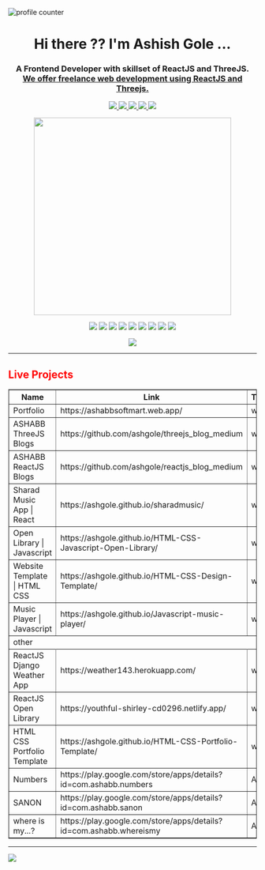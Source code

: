   ![profile counter](https://komarev.com/ghpvc/?username=ashgole)

 <h1 align='center'>
  Hi there ?? I'm Ashish Gole ...
</h1>

<h3 align='center'>
  A Frontend Developer with skillset of ReactJS and ThreeJS. <br/>
<a href="https://ashabb.netlify.app/">  We offer freelance web development using ReactJS and Threejs.</a>
</h3>

<p align='center'>
      <a href="https://ashabb.netlify.app/">
    <img src="https://img.shields.io/badge/Portfolio-CC0000?style=for-the-badge&logoColor=white" />
  </a>
  <a href="https://www.linkedin.com/in/ashabb/">
    <img src="https://img.shields.io/badge/linkedin-%230077B5.svg?&style=for-the-badge&logo=linkedin&logoColor=white" />
  </a>

  <a href="https://www.instagram.com/threejsblog/">
    <img src="https://img.shields.io/badge/instagram-%23E4405F.svg?&style=for-the-badge&logo=instagram&logoColor=white" />
  </a>

   <a href="https://medium.com/@ashabb">
    <img src="https://img.shields.io/badge/Medium-12100E?style=for-the-badge&logo=medium&logoColor=white" />
  </a>
  <a href="https://github.com/ashgole">
    <img src="https://img.shields.io/badge/GitHub-100000?style=for-the-badge&logo=github&logoColor=white" />
  </a>


</p>

<p align='center'>
  <a href="#"><img src="https://github-readme-stats.vercel.app/api?username=ashgole&show_icons=true&count_private=true&theme=dark" width="400"></a>
</p>

<p align='center'>
  <img src="https://img.shields.io/badge/HTML5-E34F26?style=for-the-badge&logo=html5&logoColor=white" />
    <img src="https://img.shields.io/badge/CSS3-1572B6?style=for-the-badge&logo=css3&logoColor=white" />
    <img src="https://img.shields.io/badge/tailwindcss-%2338B2AC.svg?style=for-the-badge&logo=tailwind-css&logoColor=white" />
    <img src="https://img.shields.io/badge/Bootstrap-563D7C?style=for-the-badge&logo=bootstrap&logoColor=white" />
      <img src="https://img.shields.io/badge/JavaScript-323330?style=for-the-badge&logo=javascript&logoColor=F7DF1E" />
     <img src="https://img.shields.io/badge/React-20232A?style=for-the-badge&logo=react&logoColor=61DAFB" />
     <img src="https://img.shields.io/badge/threejs-black?style=for-the-badge&logo=three.js&logoColor=white" />
  <img src="https://img.shields.io/badge/Git-F05032?style=for-the-badge&logo=git&logoColor=white" />
    <img src="https://img.shields.io/badge/GitHub-100000?style=for-the-badge&logo=github&logoColor=whit" />
</p>

<p align='center'>
<img  src="https://github-readme-stats.vercel.app/api/top-langs/?username=ashgole" style="max-width: 100%;">
</p>

***

<h2 ><font color="red"> Live Projects </font></h2>
<table border="1" width="100%">
<thead>
<tr><th>Name</th><th>Link</th><th>Type</th></tr>
</thead>
<tbody>

<tr><td>Portfolio</td><td> https://ashabbsoftmart.web.app/ </td><td>web</td></tr>
<tr><td>ASHABB ThreeJS Blogs </td><td> https://github.com/ashgole/threejs_blog_medium </td><td>web</td></tr>
<tr><td>ASHABB ReactJS Blogs </td><td> https://github.com/ashgole/reactjs_blog_medium </td><td>web</td></tr>
<tr><td>Sharad Music App | React </td><td> https://ashgole.github.io/sharadmusic/ </td><td>web</td></tr>
<tr><td>
Open Library | Javascript</td><td> https://ashgole.github.io/HTML-CSS-Javascript-Open-Library/ </td><td>web</td></tr>
<tr><td>
Website Template | HTML CSS</td><td> https://ashgole.github.io/HTML-CSS-Design-Template/ </td><td>web</td></tr>
<tr><td>Music Player | Javascript</td><td> https://ashgole.github.io/Javascript-music-player/ </td><td>web</td></tr>

<tr><td colspan="3">other</td><tr>

<tr><td>
ReactJS Django Weather App</td><td> https://weather143.herokuapp.com/ </td><td>web</td></tr>
<tr><td>
ReactJS Open Library</td><td> https://youthful-shirley-cd0296.netlify.app/ </td><td>web</td></tr>
 <tr><td>HTML CSS Portfolio Template</td><td> https://ashgole.github.io/HTML-CSS-Portfolio-Template/ </td><td>web</td></tr>
<tr><td>Numbers</td><td> https://play.google.com/store/apps/details?id=com.ashabb.numbers </td><td>App</td></tr>
<tr><td>SANON</td><td> https://play.google.com/store/apps/details?id=com.ashabb.sanon </td><td>App</td></tr>
<tr><td>where is my...?</td><td> https://play.google.com/store/apps/details?id=com.ashabb.whereismy </td><td>App</td></tr>



</tbody>
</table>

***
<a  href="https://pages.razorpay.com/ashabbpay" target="_blank">
<img  src="https://img.shields.io/badge/sponsor-30363D?style=for-the-badge&logo=GitHub-Sponsors&logoColor=#white
">
</a>
